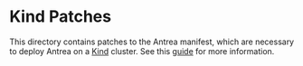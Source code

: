 # Kind Patches

This directory contains patches to the Antrea manifest, which are necessary to
deploy Antrea on a [Kind](https://github.com/kubernetes-sigs/kind) cluster. See
this [guide](/docs/kind.md) for more information.
